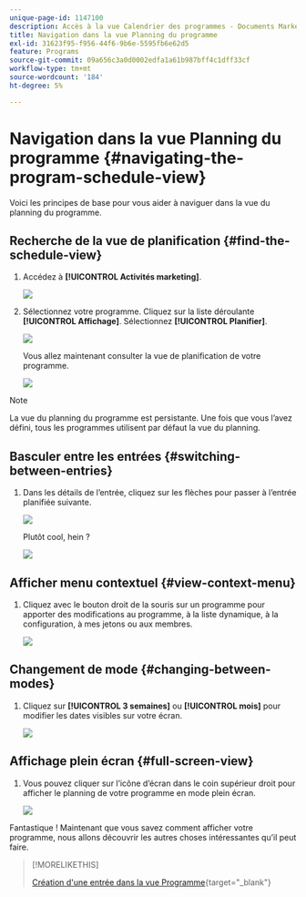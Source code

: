 ```yaml
---
unique-page-id: 1147100
description: Accès à la vue Calendrier des programmes - Documents Marketo - Documentation du produit
title: Navigation dans la vue Planning du programme
exl-id: 31623f95-f956-44f6-9b6e-5595fb6e62d5
feature: Programs
source-git-commit: 09a656c3a0d0002edfa1a61b987bff4c1dff33cf
workflow-type: tm+mt
source-wordcount: '184'
ht-degree: 5%

---
```


# Navigation dans la vue Planning du programme {#navigating-the-program-schedule-view}

Voici les principes de base pour vous aider à naviguer dans la vue du planning du programme.

## Recherche de la vue de planification {#find-the-schedule-view}

1. Accédez à **[!UICONTROL Activités marketing]**.

   ![](assets/login-marketing-activities.png)

1. Sélectionnez votre programme. Cliquez sur la liste déroulante **[!UICONTROL Affichage]**. Sélectionnez **[!UICONTROL Planifier]**.

   ![](assets/image2014-9-17-11-3a38-3a3.png)

   Vous allez maintenant consulter la vue de planification de votre programme.

   ![](assets/image2014-9-17-11-3a38-3a14.png)

>[!NOTE]
>
>La vue du planning du programme est persistante. Une fois que vous l’avez défini, tous les programmes utilisent par défaut la vue du planning.

## Basculer entre les entrées {#switching-between-entries}

1. Dans les détails de l’entrée, cliquez sur les flèches pour passer à l’entrée planifiée suivante.

   ![](assets/image2014-9-17-11-3a38-3a54.png)

   Plutôt cool, hein ?

   ![](assets/image2014-9-17-11-3a39-3a10.png)

## Afficher menu contextuel {#view-context-menu}

1. Cliquez avec le bouton droit de la souris sur un programme pour apporter des modifications au programme, à la liste dynamique, à la configuration, à mes jetons ou aux membres.

   ![](assets/image2014-9-17-11-3a39-3a59.png)

## Changement de mode {#changing-between-modes}

1. Cliquez sur **[!UICONTROL 3 semaines]** ou **[!UICONTROL mois]** pour modifier les dates visibles sur votre écran.

   ![](assets/image2014-9-17-11-3a40-3a19.png)

## Affichage plein écran {#full-screen-view}

1. Vous pouvez cliquer sur l’icône d’écran dans le coin supérieur droit pour afficher le planning de votre programme en mode plein écran.

   ![](assets/image2014-9-17-11-3a40-3a45.png)

Fantastique ! Maintenant que vous savez comment afficher votre programme, nous allons découvrir les autres choses intéressantes qu’il peut faire.

>[!MORELIKETHIS]
>
>[Création d&#39;une entrée dans la vue Programme](/help/marketo/product-docs/core-marketo-concepts/programs/program-schedule-view/creating-an-entry-in-the-program-schedule-view.md){target="_blank"}
